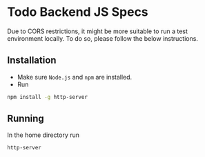 # Todo Backend JS Specs

Due to CORS restrictions, it might be more suitable to run a test environment locally. To do so, please follow the below instructions.

## Installation 

- Make sure `Node.js` and `npm` are installed.
- Run 
```bash 
npm install -g http-server
```
## Running
In the home directory run
```bash
http-server 
```